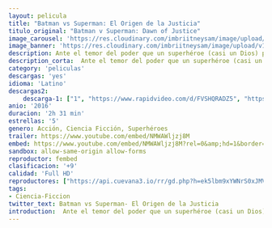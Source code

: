 ```yaml
---
layout: pelicula
title: "Batman vs Superman: El Origen de la Justicia"
titulo_original: "Batman v Superman: Dawn of Justice"
image_carousel: 'https://res.cloudinary.com/imbriitneysam/image/upload/v1544496191/batman-super-poster-min.jpg'
image_banner: 'https://res.cloudinary.com/imbriitneysam/image/upload/v1544496192/batman-super-banner-min.jpg'
description: Ante el temor del poder que un superhéroe (casi un Dios) posee, el vigilante más fuerte que tiene Gotham City decide enfrentarse con el salvador más amado de Metrópolis, mientras el mundo decide que tipo de super heroe realmente necesita. Y con Batman y Superman en guerra uno con otro, una nueva amenaza surge rápidamente, poniendo a la humanidad en mayor peligro que nunca.
description_corta:  Ante el temor del poder que un superhéroe (casi un Dios) posee, el vigilante más fuerte que tiene Gotham City decide enfrentarse con el salvador más amado de Metrópolis, mientras el mundo decide que tipo de super heroe realmente..
category: 'peliculas'
descargas: 'yes'
idioma: 'Latino'
descargas2:
    descarga-1: ["1", "https://www.rapidvideo.com/d/FVSHQRADZ5", "https://www.google.com/s2/favicons?domain=mega.nz","Mega","https://res.cloudinary.com/imbriitneysam/image/upload/v1541473684/mexico.png", "Latino", "Full HD"] 
anio: '2016'
duracion: '2h 31 min'
estrellas: '5'
genero: Acción, Ciencia Ficción, Superhéroes
trailer: https://www.youtube.com/embed/NMWAWljzj8M
embed: https://www.youtube.com/embed/NMWAWljzj8M?rel=0&amp;hd=1&border=0&wmode=opaque&enablejsapi=1&modestbranding=1&controls=1&showinfo=1
sandbox: allow-same-origin allow-forms
reproductor: fembed
clasificacion: '+9'
calidad: 'Full HD'
reproductores: ["https://api.cuevana3.io/rr/gd.php?h=ek5lbm9xYWNrS0xJMVp5b21KREk0dFBLbjVkaHhkRGdrOG1jbnBpUnhhS1ZzSU9BZ052WXZwM1plWVN0cnJyRHFOR0daM213d055N25LU2hsTHZhcTdPU3FadVkyUT09"]
tags:
- Ciencia-Ficcion
twitter_text: Batman vs Superman- El Origen de la Justicia
introduction:  Ante el temor del poder que un superhéroe (casi un Dios) posee, el vigilante más fuerte que tiene Gotham City decide enfrentarse con el salvador más amado de Metrópolis, mientras el mundo decide que tipo de super heroe realmente..
---
```












